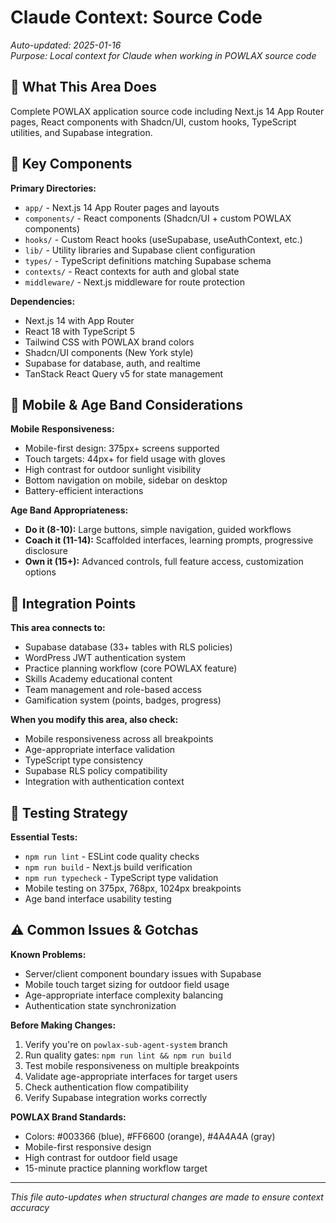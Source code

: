 # Claude Context: Source Code

*Auto-updated: 2025-01-16*  
*Purpose: Local context for Claude when working in POWLAX source code*

## 🎯 **What This Area Does**
Complete POWLAX application source code including Next.js 14 App Router pages, React components with Shadcn/UI, custom hooks, TypeScript utilities, and Supabase integration.

## 🔧 **Key Components**
**Primary Directories:**
- `app/` - Next.js 14 App Router pages and layouts
- `components/` - React components (Shadcn/UI + custom POWLAX components)
- `hooks/` - Custom React hooks (useSupabase, useAuthContext, etc.)
- `lib/` - Utility libraries and Supabase client configuration
- `types/` - TypeScript definitions matching Supabase schema
- `contexts/` - React contexts for auth and global state
- `middleware/` - Next.js middleware for route protection

**Dependencies:**
- Next.js 14 with App Router
- React 18 with TypeScript 5
- Tailwind CSS with POWLAX brand colors
- Shadcn/UI components (New York style)
- Supabase for database, auth, and realtime
- TanStack React Query v5 for state management

## 📱 **Mobile & Age Band Considerations**
**Mobile Responsiveness:**
- Mobile-first design: 375px+ screens supported
- Touch targets: 44px+ for field usage with gloves
- High contrast for outdoor sunlight visibility
- Bottom navigation on mobile, sidebar on desktop
- Battery-efficient interactions

**Age Band Appropriateness:**
- **Do it (8-10):** Large buttons, simple navigation, guided workflows
- **Coach it (11-14):** Scaffolded interfaces, learning prompts, progressive disclosure
- **Own it (15+):** Advanced controls, full feature access, customization options

## 🔗 **Integration Points**
**This area connects to:**
- Supabase database (33+ tables with RLS policies)
- WordPress JWT authentication system
- Practice planning workflow (core POWLAX feature)
- Skills Academy educational content
- Team management and role-based access
- Gamification system (points, badges, progress)

**When you modify this area, also check:**
- Mobile responsiveness across all breakpoints
- Age-appropriate interface validation
- TypeScript type consistency
- Supabase RLS policy compatibility
- Integration with authentication context

## 🧪 **Testing Strategy**
**Essential Tests:**
- `npm run lint` - ESLint code quality checks
- `npm run build` - Next.js build verification
- `npm run typecheck` - TypeScript type validation
- Mobile testing on 375px, 768px, 1024px breakpoints
- Age band interface usability testing

## ⚠️ **Common Issues & Gotchas**
**Known Problems:**
- Server/client component boundary issues with Supabase
- Mobile touch target sizing for outdoor field usage
- Age-appropriate interface complexity balancing
- Authentication state synchronization

**Before Making Changes:**
1. Verify you're on `powlax-sub-agent-system` branch
2. Run quality gates: `npm run lint && npm run build`
3. Test mobile responsiveness on multiple breakpoints
4. Validate age-appropriate interfaces for target users
5. Check authentication flow compatibility
6. Verify Supabase integration works correctly

**POWLAX Brand Standards:**
- Colors: #003366 (blue), #FF6600 (orange), #4A4A4A (gray)
- Mobile-first responsive design
- High contrast for outdoor field usage
- 15-minute practice planning workflow target

---
*This file auto-updates when structural changes are made to ensure context accuracy*